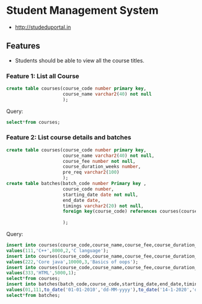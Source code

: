 # Student Management System
* http://studeduportal.in
## Features

* Students should be able to view all the course titles.

### Feature 1: List all Course
```sql
create table courses(course_code number primary key,
                     course_name varchar2(40) not null
                     );
```
                     
Query:
```sql
select*from courses;
```
### Feature 2: List course details and batches
```sql
create table courses(course_code number primary key,
                     course_name varchar2(40) not null,
                     course_fee number not null,
                     course_duration_weeks number,
                     pre_req varchar2(100)
                     );
create table batches(batch_code number Primary key ,
                     course_code number,
                     starting_date date not null,
                     end_date date,
                     timings varchar2(20) not null,
                     foreign key(course_code) references courses(course_code)
                     
                     );
  ```
                     
 Query:
 ```sql
insert into courses(course_code,course_name,course_fee,course_duration_weeks,pre_req) 
values(111,'C++',8000,2,'C language');
insert into courses(course_code,course_name,course_fee,course_duration_weeks,pre_req) 
values(222,'Core java',10000,3,'Basics of oops');
insert into courses(course_code,course_name,course_fee,course_duration_weeks) 
values(333,'HTML',5000,1);
select*from courses;
insert into batches(batch_code,course_code,starting_date,end_date,timings)
values(01,111,to_date('01-01-2010','dd-MM-yyyy'),to_date('14-1-2020','dd-MM-yyyy'),'3.00PM TO 6.00PM');
select*from batches;
```



